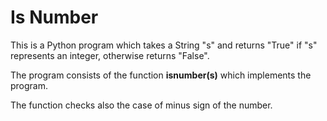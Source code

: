 # Is Number

This is a Python program which takes a String "s" and returns "True" if "s" represents an integer, otherwise returns "False".


The program consists of the function **isnumber(s)** which implements the program.

The function checks also the case of minus sign of the number.
